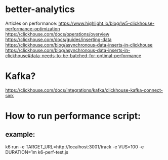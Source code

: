 # better-analytics

Articles on performance:
https://www.highlight.io/blog/lw5-clickhouse-performance-optimization
https://clickhouse.com/docs/operations/overview
https://clickhouse.com/docs/guides/inserting-data
https://clickhouse.com/blog/asynchronous-data-inserts-in-clickhouse
https://clickhouse.com/blog/asynchronous-data-inserts-in-clickhouse#data-needs-to-be-batched-for-optimal-performance

# Kafka?
https://clickhouse.com/docs/integrations/kafka/clickhouse-kafka-connect-sink



# How to run performance script:
## example:
k6 run -e TARGET_URL=http://localhost:3001/track -e VUS=100 -e DURATION=1m k6-perf-test.js